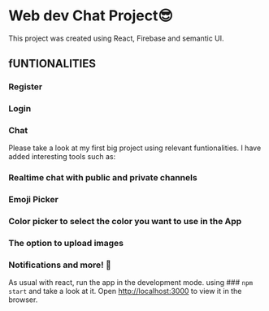 # Web dev Chat Project😎

This project was created using React, Firebase and semantic UI.

## fUNTIONALITIES

### Register

### Login

### Chat

Please take a look at my first big project using relevant funtionalities. I have added interesting tools such as:

### Realtime chat with public and private channels

### Emoji Picker

### Color picker to select the color you want to use in the App

### The option to upload images

### Notifications and more! 👊 

As usual with react, run the app in the development mode. using ### `npm start` and take a look at it.
Open [http://localhost:3000](http://localhost:3000) to view it in the browser.





